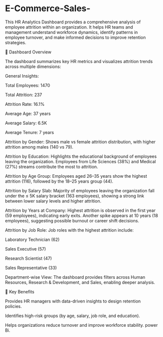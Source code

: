 # E-Commerce-Sales-
This HR Analytics Dashboard provides a comprehensive analysis of employee attrition within an organization. It helps HR teams and management understand workforce dynamics, identify patterns in employee turnover, and make informed decisions to improve retention strategies.

🔎 Dashboard Overview

The dashboard summarizes key HR metrics and visualizes attrition trends across multiple dimensions:

General Insights:

Total Employees: 1470

Total Attrition: 237

Attrition Rate: 16.1%

Average Age: 37 years

Average Salary: 6.5K

Average Tenure: 7 years

Attrition by Gender: Shows male vs female attrition distribution, with higher attrition among males (140 vs 79).

Attrition by Education: Highlights the educational background of employees leaving the organization. Employees from Life Sciences (38%) and Medical (27%) streams contribute the most to attrition.

Attrition by Age Group: Employees aged 26–35 years show the highest attrition (116), followed by the 18–25 years group (44).

Attrition by Salary Slab: Majority of employees leaving the organization fall under the ≤ 5K salary bracket (163 employees), showing a strong link between lower salary levels and higher attrition.

Attrition by Years at Company: Highest attrition is observed in the first year (59 employees), indicating early exits. Another spike appears at 10 years (18 employees), suggesting possible burnout or career shift decisions.

Attrition by Job Role: Job roles with the highest attrition include:

Laboratory Technician (62)

Sales Executive (57)

Research Scientist (47)

Sales Representative (33)

Department-wise View: The dashboard provides filters across Human Resources, Research & Development, and Sales, enabling deeper analysis.

🚀 Key Benefits

Provides HR managers with data-driven insights to design retention policies.

Identifies high-risk groups (by age, salary, job role, and education).

Helps organizations reduce turnover and improve workforce stability. power Bi.
